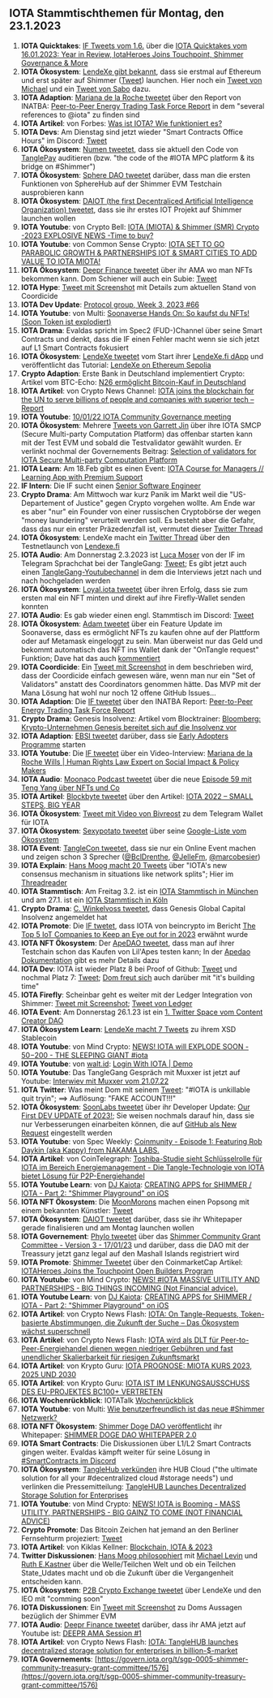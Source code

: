 ## IOTA Stammtischthemen für Montag, den 23.1.2023

1. **IOTA Quicktakes**: [IF Tweets vom 1.6.](https://twitter.com/iota/status/1614941534478106624?s=20&t=UzW0sIMG6UNucYdpZoTSUQ) über die [IOTA Quicktakes vom 16.01.2023: Year in Review, IotaHeroes Joins Touchpoint, Shimmer Governance & More](https://www.youtube.com/watch?v=Zpz2YRnMvos)
2. **IOTA Ökosystem**: [LendeXe gibt bekannt](https://twitter.com/LendeXeFinance/status/1615124491277070336?s=20&t=lyMmyzm8CiOgU2YfadNGtQ), dass sie erstmal auf Ethereum und erst später auf Shimmer ([Tweet](https://twitter.com/MichaelLendeXe/status/1615275201008205825?s=20&t=lyMmyzm8CiOgU2YfadNGtQ)) launchen. Hier noch ein [Tweet von Michael](https://twitter.com/MichaelLendeXe/status/1615128289529454592?s=20&t=lyMmyzm8CiOgU2YfadNGtQ) und ein [Tweet von Sabo](https://twitter.com/Sabo_lendexe/status/1615126166708391938?s=20&t=lyMmyzm8CiOgU2YfadNGtQ) dazu.
3. **IOTA Adaption**: [Mariana de la Roche tweetet](https://twitter.com/Marianadlrw/status/1615109777201274883?s=20&t=lyMmyzm8CiOgU2YfadNGtQ) über den Report von INATBA: [Peer-to-Peer Energy Trading Task Force Report](https://inatba.org/reports/peer-to-peer-energy-trading-task-force-report/) in dem "several references to 
@iota" zu finden sind
4. **IOTA Artikel**: von Forbes: [Was ist IOTA? Wie funktioniert es?](https://www.forbes.com/advisor/de/geldanlage/krypto/was-ist-iota/)
5. **IOTA Devs**: Am Dienstag sind jetzt wieder "Smart Contracts Office Hours" im Discord: [Tweet](https://twitter.com/shimmernet/status/1615031130905772037?s=20&t=lyMmyzm8CiOgU2YfadNGtQ)
6. **IOTA Ökosystem**: [Numen tweetet](https://twitter.com/numencyber/status/1615270198415605760?s=20&t=lyMmyzm8CiOgU2YfadNGtQ), dass sie aktuell den Code von [TanglePay](https://twitter.com/tanglepaycom) auditieren (bzw. "the code of the #IOTA MPC platform & its bridge on #Shimmer")
7. **IOTA Ökosystem**: [Sphere DAO tweetet](https://twitter.com/Sphere_Hub_io/status/1615113837619056640?s=20&t=lyMmyzm8CiOgU2YfadNGtQ) darüber, dass man die ersten Funktionen von SphereHub auf der Shimmer EVM Testchain ausprobieren kann
8. **IOTA Ökosystem**: [DAIOT (the first Decentraliced Artificial Intelligence Organization) tweetet](https://twitter.com/daiot_project/status/1615071970932183040?s=20&t=lyMmyzm8CiOgU2YfadNGtQ), dass sie ihr erstes IOT Projekt auf Shimmer launchen wollen
9. **IOTA Youtube**: von Crypto Bell: [IOTA (MIOTA) & Shimmer (SMR) Crypto -2023 EXPLOSIVE NEWS -Time to buy?](https://www.youtube.com/watch?v=RY1sfIxkpf0)
10. **IOTA Youtube**: von Common Sense Crypto: [IOTA SET TO GO PARABOLIC GROWTH & PARTNERSHIPS IOT & SMART CITIES TO ADD VALUE TO IOTA MIOTA!](https://www.youtube.com/watch?v=uqK6RGCB7x8)
11. **IOTA Ökosystem**: [Deepr Finance tweetet](https://twitter.com/DeeprFinance/status/1615354475362881537?s=20&t=xjNDeMPCk8_SmjB8yuOcbw) über ihr AMA wo man NFTs bekommen kann. Dom Schiener will auch ein Subie: [Tweet](https://twitter.com/DomSchiener/status/1615362744877830145?s=20&t=xjNDeMPCk8_SmjB8yuOcbw)
12. **IOTA Hype**: [Tweet mit Screenshot](https://twitter.com/Vrom14286662/status/1615453605384921103?s=20&t=A2ljQUGiD4H6EQ097PzeuQ) mit Details zum aktuellen Stand von Coordicide
13. **IOTA Dev Update**: [Protocol group, Week 3, 2023 #66](https://github.com/iotaledger/research-updates/discussions/66)
14. **IOTA Youtube**: von Multi: [Soonaverse Hands On: So kaufst du NFTs! (Soon Token ist explodiert)](https://www.youtube.com/watch?v=mAiG3Vw3Zk8)
15. **IOTA Drama**: Evaldas spricht im Spec2 (FUD-)Channel über seine Smart Contracts und denkt, dass die IF einen Fehler macht wenn sie sich jetzt auf L1 Smart Contracts fokusiert
16. **IOTA Ökosystem**: [LendeXe tweetet](https://twitter.com/LendeXeFinance/status/1615372111199207425?s=20&t=A2ljQUGiD4H6EQ097PzeuQ) vom Start ihrer [LendeXe.fi dApp](https://lendex.fi/) und veröffentlicht das Tutorial: [LendeXe on Ethereum Sepolia](https://medium.com/@LendeXeFinance/lendexe-on-ethereum-sepolia-c5e4996b85fd)
17. **Crypto Adaption**: Erste Bank in Deutschland implementiert Crypto: Artikel vom BTC-Echo: [N26 ermöglicht Bitcoin-Kauf in Deutschland](https://www.btc-echo.de/schlagzeilen/n26-krypto-neobank-ermoeglicht-bitcoin-kauf-in-deutschland-158167/)
18. **IOTA Artikel**: von Crypto News Channel: [IOTA joins the blockchain for the UN to serve billions of people and companies with superior tech – Report](https://www.crypto-news-flash.com/iota-joins-the-blockchain-for-the-un-to-serve-billions-of-people-and-companies-with-superior-tech-report/)
19. **IOTA Youtube**: [10/01/22 IOTA Community Governance meeting](https://www.youtube.com/watch?v=6PYkhE5Cpm0)
20. **IOTA Ökosystem**: Mehrere [Tweets von Garrett Jin](https://twitter.com/GarrettBullish/status/1615566340164825090?t=_NfgwNw6YF7i9T3edSAiqg&s=19) über ihre IOTA SMCP (Secure Multi-party Computation Platform) das offenbar starten kann mit der Test EVM und sobald die Testvalidator gewählt wurden. Er verlinkt nochmal der Governements Beitrag: [Selection of validators for IOTA Secure Multi-party Computation Platform](https://govern.iota.org/t/selection-of-validators-for-iota-secure-multi-party-computation-platform/1572/1)
21. **IOTA Learn**: Am 18.Feb gibt es einen Event: [IOTA Course for Managers // Learning App with Premium Support](https://www.eventbrite.de/e/iota-course-for-managers-learning-app-with-premium-support-tickets-458106467777)
22. **IF Intern**: Die IF sucht einen [Senior Software Engineer](https://iota-foundation.jobs.personio.com/job/967121?display=en)
23. **Crypto Drama**: Am Mittwoch war kurz Panik im Markt weil die "US-Departement of Justice" gegen Crypto vorgehen wollte. Am Ende war es aber "nur" ein Founder von einer russischen Cryptobörse der wegen "money laundering" verurteilt werden soll. Es besteht aber die Gefahr, dass das nur ein erster Präzedenzfall ist, vermutet dieser [Twitter Thread](https://twitter.com/scienceXBT/status/1615858495458254850?s=20&t=_GVIQT8FAbPpBX2HPYYFDw)
24. **IOTA Ökosystem**: LendeXe macht ein [Twitter Thread](https://twitter.com/LendeXeFinance/status/1615751075583098897?s=20&t=UzW0sIMG6UNucYdpZoTSUQ) über den Testnetlaunch von [Lendexe.fi](https://www.lendexe.fi/)
25. **IOTA Audio**: Am Donnerstag 2.3.2023 ist [Luca Moser](https://twitter.com/luca__moser) von der IF im Telegram Sprachchat bei der TangleGang: [Tweet](https://twitter.com/GangTangleTalk/status/1615622015934668800?s=20&t=UzW0sIMG6UNucYdpZoTSUQ); Es gibt jetzt auch einen [TangleGang-Youtubechannel](https://www.youtube.com/@tangle_gang) in dem die Interviews jetzt nach und nach hochgeladen werden
26. **IOTA Ökosystem**: [Loyal.iota tweetet](https://twitter.com/loyal_web3/status/1615788933144526858?s=20&t=UzW0sIMG6UNucYdpZoTSUQ) über ihren Erfolg, dass sie zum ersten mal ein NFT minten und direkt auf ihre Firefly-Wallet senden konnten
27. **IOTA Audio**: Es gab wieder einen engl. Stammtisch im Discord: [Tweet](https://twitter.com/Deep_Sea_Iotan/status/1615789909012267012?s=20&t=UzW0sIMG6UNucYdpZoTSUQ)
28. **IOTA Ökosystem**: [Adam tweetet](https://twitter.com/adam_unchained/status/1615808593571483648?s=20&t=UzW0sIMG6UNucYdpZoTSUQ) über ein Feature Update im Soonaverse, dass es ermöglicht NFTs zu kaufen ohne auf der Plattform oder auf Metamask eingeloggt zu sein. Man überweist nur das Geld und bekommt automatisch das NFT ins Wallet dank der "OnTangle request" Funktion; Dave hat das auch [kommentiert](https://twitter.com/DaveRL6/status/1615822965962330112?s=20&t=UzW0sIMG6UNucYdpZoTSUQ)
29. **IOTA Coordicide**: Ein [Tweet mit Screenshot](https://twitter.com/unseriouscandle/status/1615660390188195840?s=20&t=_GVIQT8FAbPpBX2HPYYFDw) in dem beschrieben wird, dass der Coordicide einfach gewesen wäre, wenn man nur ein "Set of Validators" anstatt des Coordinators genommen hätte. Das MVP mit der Mana Lösung hat wohl nur noch 12 offene GitHub Issues...
30. **IOTA Adaption**: Die [IF tweetet](https://twitter.com/iota/status/1615816302521716737?s=20&t=UzW0sIMG6UNucYdpZoTSUQ) über den INATBA Report: [Peer-to-Peer Energy Trading Task Force Report](https://inatba.org/reports/peer-to-peer-energy-trading-task-force-report/)
31. **Crypto Drama**: Genesis Insolvenz: Artikel vom Blocktrainer: [Bloomberg: Krypto-Unternehmen Genesis bereitet sich auf die Insolvenz vor](https://www.blocktrainer.de/genesis-bereitet-sich-auf-die-insolvenz-vor/)
32. **IOTA Adaption**: [EBSI tweetet](https://twitter.com/EU_EBSI/status/1616012913998716928?s=20&t=UzW0sIMG6UNucYdpZoTSUQ) darüber, dass sie [Early Adopters Programme](https://ec.europa.eu/digital-building-blocks/wikis/display/EBSI/Early+Adopters/?pk_source=twitter&pk_medium=social_media_organic&pk_campaign=JRC_Study) starten
33. **IOTA Youtube**: Die [IF tweetet](https://twitter.com/iota/status/1616027695816605697?s=20&t=269rsvORaa2YT1y2_aVKBQ) über ein Video-Interview: [Mariana de la Roche Wills | Human Rights Law Expert on Social Impact & Policy Makers](https://www.youtube.com/watch?v=mJkrVCx2f-o)
34. **IOTA Audio**: [Moonaco Podcast tweetet](https://twitter.com/MoonacoPodcast/status/1616027081032466433?s=20&t=vRJaFTnUe6k7nzDIN1xbZA) über die neue [Episode 59 mit Teng Yang über NFTs und Co](https://open.spotify.com/episode/3BNV9hMy7usw8DItPcYO3Q?si=BNxAq4kESD-I6qZvK6_xKA&nd=1) 
35. **IOTA Artikel**: [Blockbyte tweetet](https://twitter.com/blockbytescom/status/1616069229136211969?s=20&t=UzW0sIMG6UNucYdpZoTSUQ) über den Artikel: [IOTA 2022 – SMALL STEPS, BIG YEAR](https://blockbytes.com/2023/01/18/iota-2022-small-steps-big-year/)
36. **IOTA Ökosystem**: [Tweet mit Video von Bivreost](https://twitter.com/bivreost/status/1616092254954717184?s=20&t=UzW0sIMG6UNucYdpZoTSUQ) zu dem Telegram Wallet für IOTA
37. **IOTA Ökosystem**: [Sexypotato tweetet](https://twitter.com/sexypotato_P/status/1483888170601222144?s=20&t=UzW0sIMG6UNucYdpZoTSUQ) über seine [Google-Liste vom Ökosystem](https://docs.google.com/spreadsheets/d/16xbRbo5lF9fUSY5kaB38lN-5lB7vlaiKhHGMSitqW8A/edit#gid=0)
38. **IOTA Event**: [TangleCon tweetet](https://twitter.com/TangleCon/status/1616099918833221633?s=20&t=UzW0sIMG6UNucYdpZoTSUQ), dass sie nur ein Online Event machen und zeigen schon 3 Sprecher ([@BclDrenthe](https://twitter.com/BclDrenthe), [@JelleFm](https://twitter.com/JelleFm), [@marcobesier](https://twitter.com/marcobesier))
39. **IOTA Explain**: [Hans Moog macht 20 Tweets](https://twitter.com/hus_qy/status/1616232962697084934?s=20&t=CDGzkMY2RF-ZdArbBAiCqQ) über "IOTA's new consensus mechanism in situations like network splits"; Hier im [Threadreader](https://t.co/ryBeUX3dVZ)
40. **IOTA Stammtisch**: Am Freitag 3.2. ist ein [IOTA Stammtisch in München](https://www.meetup.com/de-DE/iota-muc/events/rjcftsyfcdbfb/) und am 27.1. ist ein [IOTA Stammtisch in Köln](https://www.meetup.com/de-DE/the-future-of-web3-iota-stammtisch-koln/events/290274840/)
41. **Crypto Drama**: [C. Winkelvoss tweetet](https://twitter.com/cameron/status/1616298056097624064?s=20&t=CDGzkMY2RF-ZdArbBAiCqQ), dass Genesis Global Capital Insolvenz angemeldet hat
42. **IOTA Promote**: Die [IF twetet](https://twitter.com/iota/status/1616088090338070531?s=20&t=CDGzkMY2RF-ZdArbBAiCqQ), dass IOTA von beincrypto im Bericht [The Top 5 IoT Companies to Keep an Eye out for in 2023](https://beincrypto.com/top-5-iot-companies-for-2023/) erwähnt wurde
43. **IOTA NFT Ökosystem**: Der [ApeDAO tweetet](https://twitter.com/iotapes/status/1616089512689668098?s=20&t=CDGzkMY2RF-ZdArbBAiCqQ), dass man auf ihrer Testchain schon das Kaufen von Lil'Apes testen kann; In der [Apedao Dokumentation](https://docs.apedao.finance/ape-nfts/liquid-apes-and-ape-split) gibt es mehr Details dazu 
44. **IOTA Dev**: IOTA ist wieder Platz 8 bei Proof of Github: [Tweet](https://twitter.com/ProofofGitHub/status/1616344805860073472?s=20&t=CDGzkMY2RF-ZdArbBAiCqQ) und nochmal Platz 7: [Tweet](https://twitter.com/ProofofGitHub/status/1616707200067452929?s=20&t=T6uSldPSNTPrIhEgXns3uA); [Dom freut sich](https://twitter.com/DomSchiener/status/1617519053991735296?s=20&t=0FfqO2-SjSxAwrELULcAdA) auch darüber mit "it's building time"
45. **IOTA Firefly**: Scheinbar geht es weiter mit der Ledger Integration von Shimmer: [Tweet mit Screenshot](https://twitter.com/unseriouscandle/status/1616094774905434116?s=20&t=CDGzkMY2RF-ZdArbBAiCqQ); [Tweet von Ledger](https://twitter.com/Ledger_Support/status/1616035925573648386?s=20&t=CDGzkMY2RF-ZdArbBAiCqQ)
46. **IOTA Event**: Am Donnerstag 26.1.23 ist ein [1. Twitter Space vom Content Creator DAO](https://twitter.com/IOTAcontentDAO/status/1616054003875332100?s=20&t=CDGzkMY2RF-ZdArbBAiCqQ)
47. **IOTA Ökosystem Learn**: [LendeXe macht 7 Tweets](https://twitter.com/LendeXeFinance/status/1616370605850238976?s=20&t=CDGzkMY2RF-ZdArbBAiCqQ) zu ihrem XSD Stablecoin
48. **IOTA Youtube**: von Mind Crypto: [NEWS! IOTA will EXPLODE SOON - $50-$200 - THE SLEEPING GIANT #iota](https://www.youtube.com/watch?v=sWtcG7laFJ8&feature=youtu.be)
49. **IOTA Youtube**: von [walt.id](https://twitter.com/walt_id): [Login With IOTA | Demo](https://www.youtube.com/watch?v=samp2o65nX8)
50. **IOTA Youtube**: Das TangleGang Gespräch mit Muxxer ist jetzt auf Youtube: [Interwiev mit Muxxer vom 21.07.22](https://youtu.be/nu_rIyojT48)
51. **IOTA Twitter**: Was meint Dom mit seinem [Tweet](https://twitter.com/NotDomSchiener/status/1616372467169206273?s=20&t=Fv9zavV_p_-_fg4nOjY0Jw): "#IOTA is unkillable quit tryin"; ==> Auflösung: "FAKE ACCOUNT!!!"
52. **IOTA Ökosystem**: [SoonLabs tweetet](https://twitter.com/soon_labs/status/1616692630297141250?s=20&t=Fv9zavV_p_-_fg4nOjY0Jw) über ihr Developer Update: [Our First DEV UPDATE of 2023!](https://soonlabs.medium.com/our-first-dev-update-of-2023-4572667fd3aa); Sie weisen nochmals darauf hin, dass sie nur Verbesserungen einarbeiten können, die auf [GitHub als New Request](https://github.com/soonaverse/soonaverse-dao/issues) eingestellt werden
53. **IOTA Youtube**: von Spec Weekly: [Coinmunity - Episode 1: Featuring Rob Daykin (aka Kappy) from NAKAMA LABS.](https://youtu.be/TRRTo2Kd4O8)
54. **IOTA Artikel**: von CoinTelegraph: [Toshiba-Studie sieht Schlüsselrolle für IOTA im Bereich Energiemanagement - Die Tangle-Technologie von IOTA bietet Lösung für P2P-Energiehandel](https://de.cointelegraph.com/news/toshibas-study-sees-key-role-for-iota-in-the-field-of-energy-management)
55. **IOTA Youtube Learn**: von [DJ Kaiota](https://twitter.com/dj_kaiota): [CREATING APPS for SHIMMER / IOTA - Part 2: "Shimmer Playground" on iOS](https://youtu.be/uMP1hsjd_xg)
56. **IOTA NFT Ökosystem**: Die [MoonMorons](https://twitter.com/MoonMorons) machen einen Popsong mit einem bekannten Künstler: [Tweet](https://twitter.com/MoonMorons/status/1616483688438730753?s=20&t=T6uSldPSNTPrIhEgXns3uA)
57. **IOTA Ökosystem**: [DAIOT tweetet](https://twitter.com/daiot_project/status/1616479389608181783?s=20&t=T6uSldPSNTPrIhEgXns3uA) darüber, dass sie ihr Whitepaper gerade finalisieren und am Montag launchen wollen
58. **IOTA Governement**: [Phylo tweetet](https://twitter.com/PhyloIota/status/1616057977244643330?s=20&t=Fv9zavV_p_-_fg4nOjY0Jw) über das [Shimmer Community Grant Committee - Version 3 - 17/01/23](https://govern.iota.org/t/shimmer-community-treasury-grant-committee-version-3/1575) und darüber, dass die DAO mit der Treassury jetzt ganz legal auf den Mashall Islands registriert wird
59. **IOTA Promote**: [Shimmer Tweetet](https://twitter.com/shimmernet/status/1616752474915840002?s=20&t=Fv9zavV_p_-_fg4nOjY0Jw) über den CoinmarketCap Artikel: [IOTAHeroes Joins the Touchpoint Open Builders Program](https://coinmarketcap.com/community/articles/63bec870eeeed457cd8aa906)
60. **IOTA Youtube**: von Mind Crypto: [NEWS! #IOTA MASSIVE UITILITY AND PARTNERSHIPS - BIG THINGS INCOMING (Not Financial advice).](https://www.youtube.com/watch?v=VyhItlROAVY)
61. **IOTA Youtube Learn**: von [DJ Kaiota](https://twitter.com/dj_kaiota): [CREATING APPS for SHIMMER / IOTA - Part 2: "Shimmer Playground" on iOS](https://www.youtube.com/watch?v=uMP1hsjd_xg)
62. **IOTA Artikel**: von Crypto News Flash: [IOTA: On Tangle-Requests, Token-basierte Abstimmungen, die Zukunft der Suche – Das Ökosystem wächst superschnell](https://www.crypto-news-flash.com/de/iota-das-erste-entwickler-update-des-jahres-demonstriert-oekosystem-waechst-rasant/?feed_id=12468&_unique_id=63cc438d0c561)
63. **IOTA Artikel**: von Crypto News Flash: [IOTA wird als DLT für Peer-to-Peer-Energiehandel dienen wegen niedriger Gebühren und fast unendlicher Skalierbarkeit für riesigen Zukunftsmarkt](https://www.crypto-news-flash.com/de/iotas-digital-ledger-technologie-soll-dank-geringer-kosten-und-hoher-skalierbarkeit-dem-energiehandel-zugute-kommen/)
64. **IOTA Artikel**: von Krypto Guru: [IOTA PROGNOSE: MIOTA KURS 2023, 2025 UND 2030](https://krypto-guru.de/news/iota-prognose/)
65. **IOTA Artikel**: von Krypto Guru: [IOTA IST IM LENKUNGSAUSSCHUSS DES EU-PROJEKTES BC100+ VERTRETEN](https://krypto-guru.de/news/iota-eu-projekt-bc100/)
66. **IOTA Wochenrückblick**: IOTATalk [Wochenrückblick](https://www.iota-talk.com/index.php?article/256-wochenr%C3%BCckblick-vom-15-bis-21-januar-2023/)
67. **IOTA Youtube**: von Multi: [Wie benutzerfreundlich ist das neue #Shimmer Netzwerk?](https://www.youtube.com/watch?v=2Y3z9ki0Wt0)
68. **IOTA NFT Ökosystem**: [Shimmer Doge DAO veröffentlicht](https://twitter.com/shimmerdogedao/status/1617204069193375746?s=20&t=Bd-ySAXGPTAHynr1hMIATw) ihr Whitepaper: [SHIMMER DOGE DAO WHITEPAPER 2.0](https://drive.google.com/file/d/1zyolmnlkurjUORjgjJ4C-EpVTN_0z7ti/view)
69. **IOTA Smart Contracts**: Die Diskussionen über L1/L2 Smart Contracts gingen weiter. Evaldas kämpft weiter für seine Lösung in [#SmartContracts im Discord](https://discordapp.com/channels/397872799483428865/930642401016557609/1065898016957014046)
70. **IOTA Ökosystem**: [TangleHub verkünden](https://twitter.com/Tanglehub_eu/status/1617444688159727616?s=20&t=0FfqO2-SjSxAwrELULcAdA) ihre HUB Cloud ("the ultimate solution for all your #decentralized cloud #storage needs") und verlinken die Pressemitteilung: [TangleHUB Launches Decentralized Storage Solution for Enterprises](https://www.prlog.org/12948184-tanglehub-launches-decentralized-storage-solution-for-enterprises.html)
71. **IOTA Youtube**: von Mind Crypto: [NEWS! IOTA is Booming - MASS UTILITY, PARTNERSHIPS - BIG GAINZ TO COME (NOT FINANCIAL ADVICE)](https://www.youtube.com/watch?v=Pka_qyfwLFg)
72. **Crypto Promote**: Das Bitcoin Zeichen hat jemand an den Berliner Fernsehturm projeziert: [Tweet](https://twitter.com/RobinSeyr/status/1617067087545106433?s=20&t=0FfqO2-SjSxAwrELULcAdA)
73. **IOTA Artikel**: von Kiklas Kellner: [Blockchain, IOTA & 2023](https://www.linkedin.com/pulse/blockchain-iota-2023-niklas-kellner/?trackingId=a5rG4OurRCmsCPnszBc7zg%3D%3D)
74. **Twitter Diskussionen**: [Hans Moog philosophiert](https://twitter.com/hus_qy/status/1617317433332891648?s=20&t=0FfqO2-SjSxAwrELULcAdA) mit [Michael Levin](https://twitter.com/drmichaellevin) und [Ruth E.Kastner](https://twitter.com/rekastner) über die Welle/Teilchen Welt und ob ein Teilchen State_Udates macht und ob die Zukunft über die Vergangenheit entscheiden kann.
75. **IOTA Ökosystem**: [P2B Crypto Exchange tweetet](https://twitter.com/p2b_exchange/status/1617501296038400003?s=20&t=0FfqO2-SjSxAwrELULcAdA) über LendeXe und den IEO mit "comming soon"
76. **IOTA Diskussionen**: Ein [Tweet mit Screenshot](https://twitter.com/Vrom14286662/status/1617529177850400773?s=20&t=0FfqO2-SjSxAwrELULcAdA) zu Doms Aussagen bezüglich der Shimmer EVM
77. **IOTA Audio**: [Deepr Finance tweetet](https://twitter.com/DeeprFinance/status/1617540915618541570?s=20&t=kllcL7lx3sButxDkyvJT0Q) darüber, dass ihr AMA jetzt auf Youtube ist: [DEEPR AMA Session #1](https://www.youtube.com/watch?v=gQLSEzdDPiw)
78. **IOTA Artikel**: von Crypto News Flash: [IOTA: TangleHUB launches decentralized storage solution for enterprises in billion-$-market](https://www.youtube.com/watch?v=gQLSEzdDPiw)
79. **IOTA Governements**: [https://govern.iota.org/t/sgp-0005-shimmer-community-treasury-grant-committee/1576](https://govern.iota.org/t/sgp-0005-shimmer-community-treasury-grant-committee/1576)
